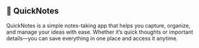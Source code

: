 ## 📒 QuickNotes
QuickNotes is a simple notes-taking app that helps you capture, organize, and manage your ideas with ease. Whether it’s quick thoughts or important details—you can save everything in one place and access it anytime.
